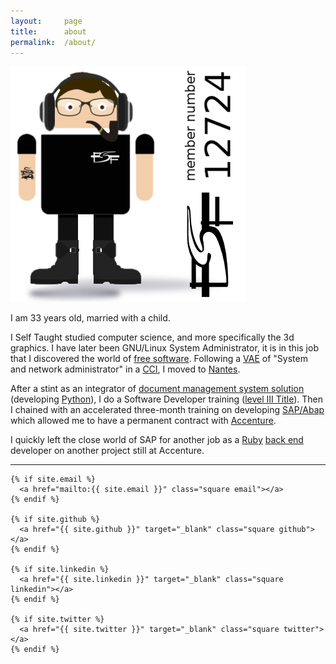 ```yaml
---
layout:     page
title:      about
permalink:  /about/
---
```


<img class="col one right" src="/img/avatar.png">

I am 33 years old, married with a child.

I Self Taught studied computer science, and more specifically the 3d graphics. I have later been GNU/Linux System Administrator, it is in this job that I discovered the world of [free software](http://www.gnu.org/philosophy/free-sw.html). Following a [VAE](https://en.wikipedia.org/wiki/Validation_des_Acquis_de_l'Experience) of "System and network administrator" in a [CCI](https://en.wikipedia.org/wiki/Chamber_of_commerce), I moved to [Nantes](https://en.wikipedia.org/wiki/Nantes).

After a stint as an integrator of [document management system solution](https://en.wikipedia.org/wiki/Document_management_system) (developing [Python](https://en.wikipedia.org/wiki/Python_%28programming_language%29)), I do a Software Developer training ([level III Title](https://en.wikipedia.org/wiki/Brevet_de_Technicien_Sup%C3%A9rieur)). Then I chained with an accelerated three-month training on developing [SAP/Abap](https://en.wikipedia.org/wiki/ABAP) which allowed me to have a permanent contract with [Accenture](https://en.wikipedia.org/wiki/Accenture).

I quickly left the close world of SAP for another job as a [Ruby](https://en.wikipedia.org/wiki/Ruby_%28programming_language%29) [back end](https://en.wikipedia.org/wiki/Front_and_back_ends) developer on another project still at Accenture.

<div class="col three caption">
  <hr/>
  <span class="contacticon">

    {% if site.email %}
      <a href="mailto:{{ site.email }}" class="square email"></a>
    {% endif %}

    {% if site.github %}
      <a href="{{ site.github }}" target="_blank" class="square github"></a>
    {% endif %}

    {% if site.linkedin %}
      <a href="{{ site.linkedin }}" target="_blank" class="square linkedin"></a>
    {% endif %}

    {% if site.twitter %}
      <a href="{{ site.twitter }}" target="_blank" class="square twitter"></a>
    {% endif %}
  </span>

</div>
